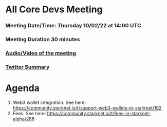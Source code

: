 # All Core Devs Meeting #
### Meeting Date/Time: Thursday 10/02/22 at 14:00 UTC
### Meeting Duration 30 minutes
### [Audio/Video of the meeting](https://us02web.zoom.us/rec/share/UrXVrIBa-hzbb8ckFwmE5n54HnNH_GlaMli33fNFNrc717sFliBfxFD-5WLXzMQD.6BG5HeqO36XDWUSt)
### [Twitter Summary]()
# Agenda

1. Web3 wallet integration. See here: https://community.starknet.io/t/support-web3-wallets-in-starknet/192
2. Fees. See here: https://community.starknet.io/t/fees-in-starknet-alpha/286
